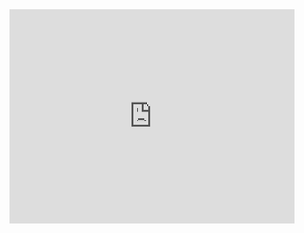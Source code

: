 
<div style="padding:75% 0 0 0;position:relative;"><iframe src="https://player.vimeo.com/video/719166427?h=2dd8f7e687&amp;badge=0&amp;autopause=0&amp;player_id=0&amp;app_id=58479" frameborder="0" allow="autoplay; fullscreen; picture-in-picture" allowfullscreen style="position:absolute;top:0;left:0;width:100%;height:100%;" title="team20.mp4"></iframe></div><script src="https://player.vimeo.com/api/player.js"></script>
